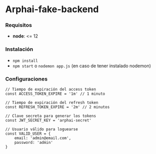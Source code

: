 # Arphai-fake-backend  

### Requisitos
- **node**: <= 12


### Instalación
- `npm install`
- `npm start` o `nodemon app.js` (en caso de tener instalado nodemon)

### Configuraciones
```javascript=
// Tiempo de expiración del access token
const ACCESS_TOKEN_EXPIRE = '1m' // 1 minuto

// Tiempo de expiración del refresh token
const REFRESH_TOKEN_EXPIRE = '2m' // 2 minutos

// Clave secreta para generar los tokens
const JWT_SECRET_KEY = 'arphai-secret'

// Usuario válido para loguearse
const VALID_USER = {
    email: 'admin@email.com',
    password: 'admin'
}
```